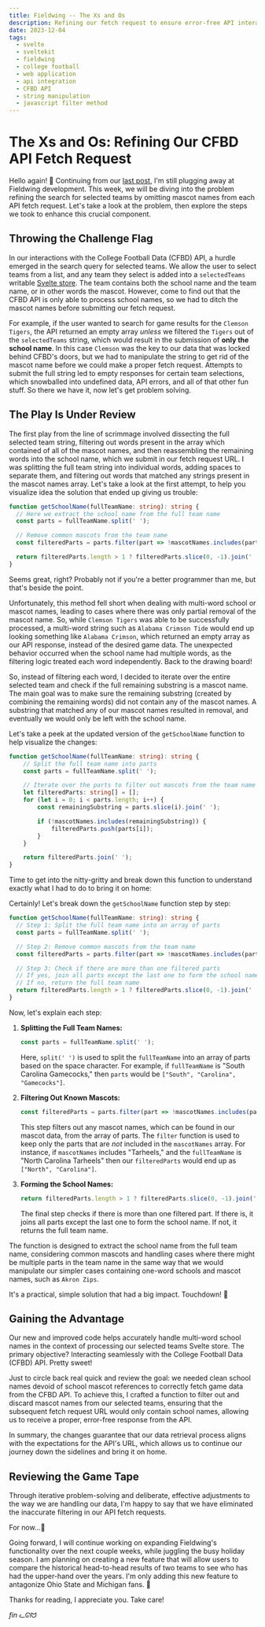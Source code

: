 ```yaml
---
title: Fieldwing -- The Xs and Os
description: Refining our fetch request to ensure error-free API interactions
date: 2023-12-04
tags:
  - svelte
  - sveltekit
  - fieldwing
  - college football
  - web application
  - api integration
  - CFBD API
  - string manipulation
  - javascript filter method
---
```


#  The Xs and Os: Refining Our CFBD API Fetch Request

Hello again! 👋 Continuing from our [last post](https://www.jcoletta.com/sveltekit-magic/), I'm still plugging away at Fieldwing development. This week, we will be diving into the problem refining the search for selected teams by omitting mascot names from each API fetch request. Let's take a look at the problem, then explore the steps we took to enhance this crucial component.

## Throwing the Challenge Flag

In our interactions with the College Football Data (CFBD) API, a hurdle emerged in the search query for selected teams. We allow the user to select teams from a list, and any team they select is added into a `selectedTeams` writable [Svelte store](https://svelte.dev/docs/svelte-store). The team contains both the school name and the team name, or in other words the mascot. However, come to find out that the CFBD API is only able to process school names, so we had to ditch the mascot names before submitting our fetch request. 

For example, if the user wanted to search for game results for the `Clemson  Tigers`, the API returned an empty array *unless* we filtered the `Tigers` out of the `selectedTeams` string, which would result in the submission of **only the school name**. In this case `Clemson` was the key to our data that was locked behind CFBD's doors, but we had to manipulate the string to get rid of the mascot name before we could make a proper fetch request. Attempts to submit the full string led to empty responses for certain team selections, which snowballed into undefined data, API errors, and all of that other fun stuff. So there we have it, now let's get problem solving.

## The Play Is Under Review

The first play from the line of scrimmage involved dissecting the full selected team string, filtering out words present in the array which contained of all of the mascot names, and then reassembling the remaining words into the school name, which we submit in our fetch request URL. I was splitting the full team string into individual words, adding spaces to separate them, and filtering out words that matched any strings present in the mascot names array. Let's take a look at the first attempt, to help you visualize idea the solution that ended up giving us trouble:

```typescript
function getSchoolName(fullTeamName: string): string {
  // Here we extract the school name from the full team name
  const parts = fullTeamName.split(' ');

  // Remove common mascots from the team name
  const filteredParts = parts.filter(part => !mascotNames.includes(part));

  return filteredParts.length > 1 ? filteredParts.slice(0, -1).join(' ') : fullTeamName;
}
```

Seems great, right? Probably not if you're a better programmer than me, but that's beside the point.

Unfortunately, this method fell short when dealing with multi-word school or mascot names, leading to cases where there was only partial removal of the mascot name. So, while `Clemson Tigers` was able to be successfully processed, a multi-word string such as `Alabama Crimson Tide` would end up looking something like `Alabama Crimson`, which returned an empty array as our API response, instead of the desired game data. The unexpected behavior occurred when the school name had multiple words, as the filtering logic treated each word independently. Back to the drawing board!

So, instead of filtering each word, I decided to iterate over the entire selected team and check if the full remaining substring is a mascot name. The main goal was to make sure the remaining substring (created by combining the remaining words) did not contain any of the mascot names. A substring that matched any of our mascot names resulted in removal, and eventually we would only be left with the school name.

Let's take a peek at the updated version of the `getSchoolName` function to help visualize the changes:

```typescript
function getSchoolName(fullTeamName: string): string {
	// Split the full team name into parts
	const parts = fullTeamName.split(' ');

	// Iterate over the parts to filter out mascots from the team name
	let filteredParts: string[] = [];
	for (let i = 0; i < parts.length; i++) {
		const remainingSubstring = parts.slice(i).join(' ');

		if (!mascotNames.includes(remainingSubstring)) {
			filteredParts.push(parts[i]);
		}
	}

	return filteredParts.join(' ');
}
```
Time to get into the nitty-gritty and break down this function to understand exactly what I had to do to bring it on home:

Certainly! Let's break down the `getSchoolName` function step by step:

```typescript
function getSchoolName(fullTeamName: string): string {
  // Step 1: Split the full team name into an array of parts
  const parts = fullTeamName.split(' ');

  // Step 2: Remove common mascots from the team name
  const filteredParts = parts.filter(part => !mascotNames.includes(part));

  // Step 3: Check if there are more than one filtered parts
  // If yes, join all parts except the last one to form the school name
  // If no, return the full team name
  return filteredParts.length > 1 ? filteredParts.slice(0, -1).join(' ') : fullTeamName;
}
```

Now, let's explain each step:

1. **Splitting the Full Team Names:**
   ```typescript
   const parts = fullTeamName.split(' ');
   ```
   Here, `split(' ')` is used to split the `fullTeamName` into an array of parts based on the space character. For example, if `fullTeamName` is "South Carolina Gamecocks," then `parts` would be `["South", "Carolina", "Gamecocks"]`.

2. **Filtering Out Known Mascots:**
   ```typescript
   const filteredParts = parts.filter(part => !mascotNames.includes(part));
   ```
   This step filters out any mascot names, which can be found in our mascot data, from the array of parts. The `filter` function is used to keep only the parts that are *not* included in the `mascotNames` array. For instance, if `mascotNames` includes "Tarheels," and the `fullTeamName` is "North Carolina Tarheels" then our `filteredParts` would end up as `["North", "Carolina"]`.

3. **Forming the School Names:**
   ```typescript
   return filteredParts.length > 1 ? filteredParts.slice(0, -1).join(' ') : fullTeamName;
   ```
   The final step checks if there is more than one filtered part. If there is, it joins all parts except the last one to form the school name. If not, it returns the full team name.

The function is designed to extract the school name from the full team name, considering common mascots and handling cases where there might be multiple parts in the team name in the same way that we would manipulate our simpler cases containing one-word schools and mascot names, such as `Akron Zips`.

It's a practical, simple solution that had a big impact. Touchdown! 🎉

## Gaining the Advantage

Our new and improved code helps accurately handle multi-word school names in the context of processing our selected teams Svelte store. The primary objective? Interacting seamlessly with the College Football Data (CFBD) API. Pretty sweet!

Just to circle back real quick and review the goal: we needed clean school names devoid of school mascot references to correctly fetch game data from the CFBD API. To achieve this, I crafted a function to filter out and discard mascot names from our selected teams, ensuring that the subsequent fetch request URL would only contain school names, allowing us to receive a proper, error-free response from the API.

In summary, the changes guarantee that our data retrieval process aligns with the expectations for the API's URL, which allows us to continue our journey down the sidelines and bring it on home.

## Reviewing the Game Tape
 
Through iterative problem-solving and deliberate, effective adjustments to the way we are handling our data, I'm happy to say that we have eliminated the inaccurate filtering in our API fetch requests. 

For now...🤞

Going forward, I will continue working on expanding Fieldwing's functionality over the next couple weeks, while juggling the busy holiday season. I am planning on creating a new feature that will allow users to compare the historical head-to-head results of two teams to see who has had the upper-hand over the years. I'm only adding this new feature to antagonize Ohio State and Michigan fans. 🤫

Thanks for reading, I appreciate you. Take care!

*fin* ᓚᘏᗢ
